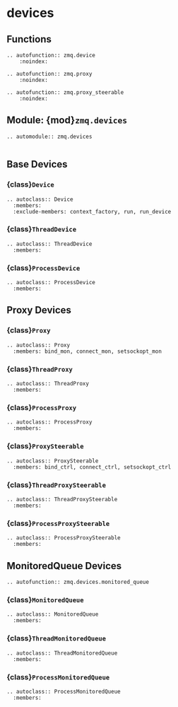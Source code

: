 # devices

## Functions

```{eval-rst}
.. autofunction:: zmq.device
    :noindex:
```

```{eval-rst}
.. autofunction:: zmq.proxy
    :noindex:
```

```{eval-rst}
.. autofunction:: zmq.proxy_steerable
    :noindex:
```

## Module: {mod}`zmq.devices`

```{eval-rst}
.. automodule:: zmq.devices
```

```{currentmodule} zmq.devices
```

## Base Devices

### {class}`Device`

```{eval-rst}
.. autoclass:: Device
  :members:
  :exclude-members: context_factory, run, run_device
```

### {class}`ThreadDevice`

```{eval-rst}
.. autoclass:: ThreadDevice
  :members:
```

### {class}`ProcessDevice`

```{eval-rst}
.. autoclass:: ProcessDevice
  :members:

```

## Proxy Devices

### {class}`Proxy`

```{eval-rst}
.. autoclass:: Proxy
  :members: bind_mon, connect_mon, setsockopt_mon
```

### {class}`ThreadProxy`

```{eval-rst}
.. autoclass:: ThreadProxy
  :members:
```

### {class}`ProcessProxy`

```{eval-rst}
.. autoclass:: ProcessProxy
  :members:
```

### {class}`ProxySteerable`

```{eval-rst}
.. autoclass:: ProxySteerable
  :members: bind_ctrl, connect_ctrl, setsockopt_ctrl
```

### {class}`ThreadProxySteerable`

```{eval-rst}
.. autoclass:: ThreadProxySteerable
  :members:
```

### {class}`ProcessProxySteerable`

```{eval-rst}
.. autoclass:: ProcessProxySteerable
  :members:
```

## MonitoredQueue Devices

```{eval-rst}
.. autofunction:: zmq.devices.monitored_queue
```

### {class}`MonitoredQueue`

```{eval-rst}
.. autoclass:: MonitoredQueue
  :members:
```

### {class}`ThreadMonitoredQueue`

```{eval-rst}
.. autoclass:: ThreadMonitoredQueue
  :members:
```

### {class}`ProcessMonitoredQueue`

```{eval-rst}
.. autoclass:: ProcessMonitoredQueue
  :members:
```

